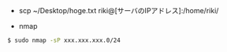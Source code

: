 * scp ~/Desktop/hoge.txt riki@[サーバのIPアドレス]:/home/riki/

* nmap
```sh
$ sudo nmap -sP xxx.xxx.xxx.0/24
```
